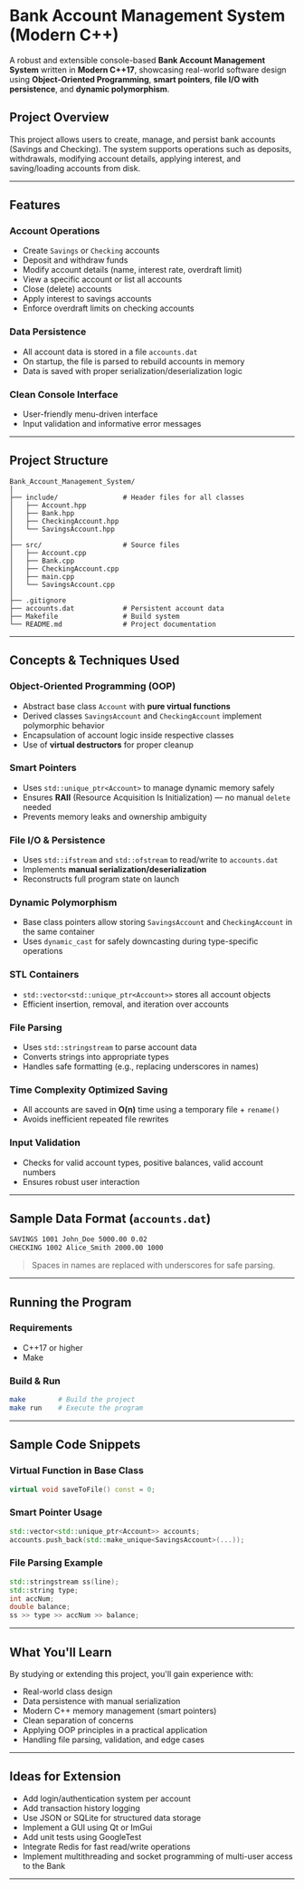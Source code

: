 # Bank Account Management System (Modern C++)

A robust and extensible console-based **Bank Account Management System** written in **Modern C++17**, showcasing real-world software design using **Object-Oriented Programming**, **smart pointers**, **file I/O with persistence**, and **dynamic polymorphism**.

## Project Overview

This project allows users to create, manage, and persist bank accounts (Savings and Checking). The system supports operations such as deposits, withdrawals, modifying account details, applying interest, and saving/loading accounts from disk.

---

## Features

### Account Operations
- Create `Savings` or `Checking` accounts
- Deposit and withdraw funds
- Modify account details (name, interest rate, overdraft limit)
- View a specific account or list all accounts
- Close (delete) accounts
- Apply interest to savings accounts
- Enforce overdraft limits on checking accounts

### Data Persistence
- All account data is stored in a file `accounts.dat`
- On startup, the file is parsed to rebuild accounts in memory
- Data is saved with proper serialization/deserialization logic

### Clean Console Interface
- User-friendly menu-driven interface
- Input validation and informative error messages

---

## Project Structure

```
Bank_Account_Management_System/
│
├── include/                # Header files for all classes
│   ├── Account.hpp
│   ├── Bank.hpp
│   ├── CheckingAccount.hpp
│   └── SavingsAccount.hpp
│
├── src/                    # Source files
│   ├── Account.cpp
│   ├── Bank.cpp
│   ├── CheckingAccount.cpp
│   ├── main.cpp
│   └── SavingsAccount.cpp
│
├── .gitignore
├── accounts.dat            # Persistent account data
├── Makefile                # Build system
└── README.md               # Project documentation
```

---

## Concepts & Techniques Used

### Object-Oriented Programming (OOP)
- Abstract base class `Account` with **pure virtual functions**
- Derived classes `SavingsAccount` and `CheckingAccount` implement polymorphic behavior
- Encapsulation of account logic inside respective classes
- Use of **virtual destructors** for proper cleanup

### Smart Pointers
- Uses `std::unique_ptr<Account>` to manage dynamic memory safely
- Ensures **RAII** (Resource Acquisition Is Initialization) — no manual `delete` needed
- Prevents memory leaks and ownership ambiguity

### File I/O & Persistence
- Uses `std::ifstream` and `std::ofstream` to read/write to `accounts.dat`
- Implements **manual serialization/deserialization**
- Reconstructs full program state on launch

### Dynamic Polymorphism
- Base class pointers allow storing `SavingsAccount` and `CheckingAccount` in the same container
- Uses `dynamic_cast` for safely downcasting during type-specific operations

### STL Containers
- `std::vector<std::unique_ptr<Account>>` stores all account objects
- Efficient insertion, removal, and iteration over accounts

### File Parsing
- Uses `std::stringstream` to parse account data
- Converts strings into appropriate types
- Handles safe formatting (e.g., replacing underscores in names)

### Time Complexity Optimized Saving
- All accounts are saved in **O(n)** time using a temporary file + `rename()`
- Avoids inefficient repeated file rewrites

### Input Validation
- Checks for valid account types, positive balances, valid account numbers
- Ensures robust user interaction

---

## Sample Data Format (`accounts.dat`)

```txt
SAVINGS 1001 John_Doe 5000.00 0.02
CHECKING 1002 Alice_Smith 2000.00 1000
```

> Spaces in names are replaced with underscores for safe parsing.

---

## Running the Program

### Requirements
- C++17 or higher
- Make

### Build & Run

```bash
make        # Build the project
make run    # Execute the program
```

---

## Sample Code Snippets

### Virtual Function in Base Class

```cpp
virtual void saveToFile() const = 0;
```

### Smart Pointer Usage

```cpp
std::vector<std::unique_ptr<Account>> accounts;
accounts.push_back(std::make_unique<SavingsAccount>(...));
```

### File Parsing Example

```cpp
std::stringstream ss(line);
std::string type;
int accNum;
double balance;
ss >> type >> accNum >> balance;
```

---

## What You'll Learn

By studying or extending this project, you'll gain experience with:

- Real-world class design
- Data persistence with manual serialization
- Modern C++ memory management (smart pointers)
- Clean separation of concerns
- Applying OOP principles in a practical application
- Handling file parsing, validation, and edge cases

---

## Ideas for Extension

- Add login/authentication system per account
- Add transaction history logging
- Use JSON or SQLite for structured data storage
- Implement a GUI using Qt or ImGui
- Add unit tests using GoogleTest
- Integrate Redis for fast read/write operations
- Implement multithreading and socket programming of multi-user access to the Bank

---